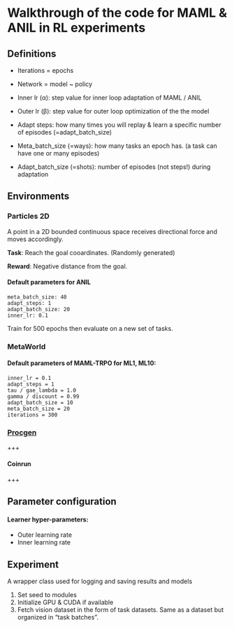 # Walkthrough of the code for MAML & ANIL in RL experiments


## __Definitions__
- Iterations = epochs
- Network = model ~ policy
- Inner lr (α): step value for inner loop adaptation of MAML / ANIL
- Outer lr (β): step value for outer loop optimization of the the model

- Adapt steps: how many times you will replay & learn a specific number of episodes (=adapt_batch_size)

- Meta_batch_size (=ways): how many tasks an epoch has. (a task can have one or many episodes)

- Adapt_batch_size (=shots): number of episodes (not steps!) during adaptation

## __Environments__

### Particles 2D

A point in a 2D bounded continuous space receives directional force and moves accordingly.

**Task**:  Reach the goal cooardinates. (Randomly generated)
 
**Reward**:  Negative distance from the goal.

#### Default parameters for ANIL
```
meta_batch_size: 40
adapt_steps: 1
adapt_batch_size: 20
inner_lr: 0.1
```
Train for 500 epochs then evaluate on a new set of tasks.

### MetaWorld

#### Default parameters of MAML-TRPO for ML1, ML10:

```
inner_lr = 0.1
adapt_steps = 1
tau / gae_lambda = 1.0
gamma / discount = 0.99
adapt_batch_size = 10
meta_batch_size = 20
iterations = 300
``` 


### [Procgen](https://openai.com/blog/procgen-benchmark/)

+++

#### Coinrun

+++

## __Parameter configuration__

#### Learner hyper-parameters:
- Outer learning rate
- Inner learning rate


## __Experiment__
A wrapper class used for logging and saving results and models


1. Set seed to modules
2. Initialize GPU & CUDA if available
3. Fetch vision dataset in the form of task datasets. Same as a dataset but organized in “task batches”.
